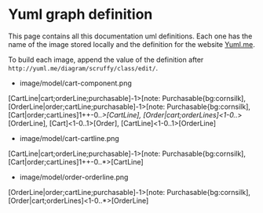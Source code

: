 # Yuml graph definition

This page contains all this documentation uml definitions. Each one has the name
of the image stored locally and the definition for the website
[Yuml.me](http://yuml.me).

To build each image, append the value of the definition after
`http://yuml.me/diagram/scruffy/class/edit/`.

* image/model/cart-component.png

[CartLine|cart;orderLine;purchasable]-1>[note: Purchasable{bg:cornsilk],
[OrderLine|order;cartLine;purchasable]-1>[note: Purchasable{bg:cornsilk],
[Cart|order;cartLines]1++-0..*>[CartLine],
[Order|cart;orderLines]<1-0..*>[OrderLine],
[Cart]<1-0..1>[Order],
[CartLine]<1-0..1>[OrderLine]

* image/model/cart-cartline.png

[CartLine|cart;orderLine;purchasable]-1>[note: Purchasable{bg:cornsilk],
[Cart|order;cartLines]1++-0..*>[CartLine]

* image/model/order-orderline.png

[OrderLine|order;cartLine;purchasable]-1>[note: Purchasable{bg:cornsilk],
[Order|cart;orderLines]<1-0..*>[OrderLine]
